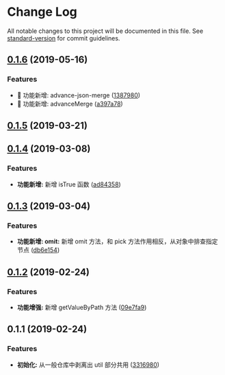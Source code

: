 # Change Log

All notable changes to this project will be documented in this file. See [standard-version](https://github.com/conventional-changelog/standard-version) for commit guidelines.

## [0.1.6](https://github.com/one-gourd/ide-lib-utils/compare/v0.1.5...v0.1.6) (2019-05-16)


### Features

* 🎸 功能新增: advance-json-merge ([1387980](https://github.com/one-gourd/ide-lib-utils/commit/1387980))
* 🎸 功能新增: advanceMerge ([a397a78](https://github.com/one-gourd/ide-lib-utils/commit/a397a78))



<a name="0.1.5"></a>
## [0.1.5](https://github.com/alibaba-paimai-frontend/ide-lib-utils/compare/v0.1.4...v0.1.5) (2019-03-21)



<a name="0.1.4"></a>
## [0.1.4](https://github.com/alibaba-paimai-frontend/ide-lib-utils/compare/v0.1.3...v0.1.4) (2019-03-08)


### Features

* **功能新增:** 新增 isTrue 函数 ([ad84358](https://github.com/alibaba-paimai-frontend/ide-lib-utils/commit/ad84358))



<a name="0.1.3"></a>
## [0.1.3](https://github.com/alibaba-paimai-frontend/ide-lib-utils/compare/v0.1.2...v0.1.3) (2019-03-04)


### Features

* **功能新增: omit:** 新增 omit 方法，和 pick 方法作用相反，从对象中排查指定节点 ([db6e154](https://github.com/alibaba-paimai-frontend/ide-lib-utils/commit/db6e154))



<a name="0.1.2"></a>
## [0.1.2](https://github.com/alibaba-paimai-frontend/ide-lib-utils/compare/v0.1.1...v0.1.2) (2019-02-24)


### Features

* **功能增强:** 新增 getValueByPath 方法 ([09e7fa9](https://github.com/alibaba-paimai-frontend/ide-lib-utils/commit/09e7fa9))



<a name="0.1.1"></a>
## 0.1.1 (2019-02-24)


### Features

* **初始化:** 从一般仓库中剥离出 util 部分共用 ([3316980](https://github.com/alibaba-paimai-frontend/ide-lib-utils/commit/3316980))
